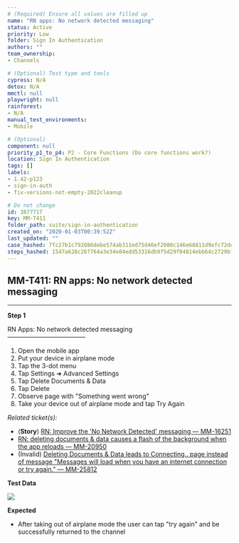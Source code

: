 ```yaml
---
# (Required) Ensure all values are filled up
name: "RN apps: No network detected messaging"
status: Active
priority: Low
folder: Sign In Authentication
authors: ""
team_ownership: 
- Channels

# (Optional) Test type and tools
cypress: N/A
detox: N/A
mmctl: null
playwright: null
rainforest: 
- N/A
manual_test_environments: 
- Mobile

# (Optional)
component: null
priority_p1_to_p4: P2 - Core Functions (Do core functions work?)
location: Sign In Authentication
tags: []
labels: 
- 1.42-p123
- sign-in-auth
- fix-versions-not-empty-2022cleanup

# Do not change
id: 3877717
key: MM-T411
folder_path: suite/sign-in-authentication
created_on: "2020-01-03T00:39:52Z"
last_updated: ""
case_hashed: 7fc27b1c792086debe574ab311ed75d46ef2080c146e68811d9efc72def7199bf4baf6aedf410a48fb9caf2e47083d6d
steps_hashed: 1547a628c267764a3e34e84edd53316db9f5d29f04814ebb64c2729bf64a5573244be27dbb1bae2ac3a3c2c085131287
---
```


## MM-T411: RN apps: No network detected messaging

---

**Step 1**

RN Apps: No network detected messaging\
–––––––––––––––––––––––––

1. Open the mobile app
2. Put your device in airplane mode
3. Tap the 3-dot menu
4. Tap Settings ➜ Advanced Settings
5. Tap Delete Documents & Data
6. Tap Delete
7. Observe page with "Something went wrong"
8. Take your device out of airplane mode and tap Try Again

_Related ticket(s):_

- (**Story**) [RN: Improve the 'No Network Detected' messaging — MM-16251](https://mattermost.atlassian.net/browse/MM-25812)
- [RN: deleting documents & data causes a flash of the background when the app reloads — MM-20950](https://mattermost.atlassian.net/browse/MM-20950)
- (Invalid) [Deleting Documents & Data leads to Connecting.. page instead of message "Messages will load when you have an internet connection or try again." — MM-25812](https://mattermost.atlassian.net/browse/MM-25812)

**Test Data**

![](https://smartbear-tm4j-prod-us-west-2-attachment-rich-text.s3.us-west-2.amazonaws.com/embedded-f3277290f945470c4add5d21ef3dc7ca7b74388fc7152bfb6b99ae58c66a95a8-1592847381739-IMG_8920.PNG)

**Expected**

- After taking out of airplane mode the user can tap "try again" and be successfully returned to the channel
